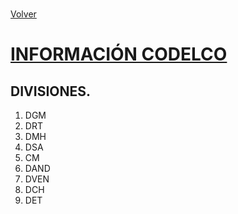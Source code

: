 <link rel="stylesheet" type="text/css" href="../styles.css">
<br>

[Volver](codelco.md)
<br>

# <u>INFORMACIÓN CODELCO</u>

## DIVISIONES.

1. DGM
2. DRT
3. DMH
4. DSA
5. CM
6. DAND
7. DVEN
8. DCH
9. DET